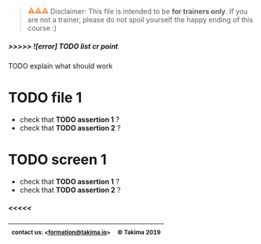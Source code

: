 [w]: ../.README/warning.png

> ![w]![w]![w] Disclaimer: This file is intended to be **for trainers only**. If you are not a trainer,
please do not spoil yourself the happy ending of this course :)

##### \>>>>>  ![error] TODO list cr point

TODO explain what should work

# TODO file 1
- check that **TODO assertion 1** ?
- check that **TODO assertion 2** ?

# TODO screen 1
- check that **TODO assertion 1** ?
- check that **TODO assertion 2** ?

##### \<<<<<

| <sub>contact us: <[formation@takima.io](mailto://formation@takima.io)></sub> | <sub>© Takima 2019</sub> |
| --- | ---:|
